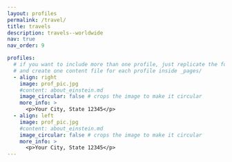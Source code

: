 ```yaml
---
layout: profiles
permalink: /travel/
title: travels
description: travels--worldwide
nav: true
nav_order: 9

profiles:
  # if you want to include more than one profile, just replicate the following block
  # and create one content file for each profile inside _pages/
  - align: right
    image: prof_pic.jpg
    #content: about_einstein.md
    image_circular: false # crops the image to make it circular
    more_info: >
      <p>Your City, State 12345</p>
  - align: left
    image: prof_pic.jpg
    #content: about_einstein.md
    image_circular: false # crops the image to make it circular
    more_info: >
      <p>Your City, State 12345</p>
---
```

